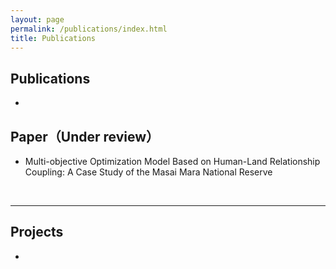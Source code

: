 ```yaml
---
layout: page
permalink: /publications/index.html
title: Publications
---
```


## Publications

- 
  <br>

 ## Paper（Under review）

- Multi-objective Optimization Model Based on Human-Land Relationship Coupling: A Case Study of the Masai Mara National Reserve<br>

  <br>

---

## Projects

- 